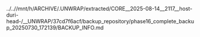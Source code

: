 ../..//mnt/h/ARCHIVE/.UNWRAP/extracted/CORE__2025-08-14__2117__host-duri-head-/__UNWRAP/37cd7f6acf/backup_repository/phase16_complete_backup_20250730_172139/BACKUP_INFO.md